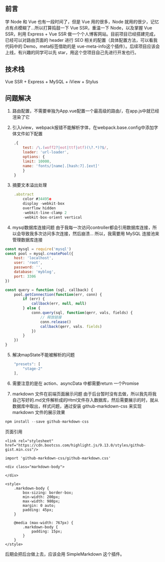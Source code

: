 ## 前言

学 Node 和 Vue 也有一段时间了，但是 Vue 用的很多，Node 就用的很少，记忆点有点模糊了...所以打算捣鼓一下 Vue SSR，重温一下 Node，以及掌握 Vue SSR，利用 Express + Vue SSR 做一个个人博客网站。目前项目已经搭建完成，已经可以对路由页面的 header 进行 SEO 相关的配置（具体配置方法，可以看我代码中的 Demo，meta标签借助的是 vue-meta-info这个插件）。后续项目应该会上线，有兴趣的同学可以先 star，用这个空项目自己先进行开发也行。

## 技术栈

Vue SSR + Express + MySQL + iView + Stylus

## 问题解决

1. 路由配置，不需要单独为App.vue配置一个最高级的路由/，在app.js中就已经渲染了它

2. 引入iview，webpack报错不能解析字体，在webpack.base.config中添加字体文件如下配置
```javascript
    ,{
        test: /\.(woff2?|eot|ttf|otf)(\?.*)?$/,
        loader: 'url-loader',
        options: {
        limit: 10000,
        name: 'fonts/[name].[hash:7].[ext]'
        }
    }
```

3. 摘要文本溢出处理
```javascript
    .abstract 
        color #34495e
        display -webkit-box
        overflow hidden
        -webkit-line-clamp 2
        -webkit-box-orient vertical
```

4. mysql数据库连接问题
    由于我每一次访问controller都会引用数据库连接，所以会导致我多次访问多次连接，然后崩溃...
    所以，我需要用 MySQL 连接池来管理数据库连接
```javascript
const mysql = require('mysql')
const pool = mysql.createPool({
    host: 'localhost',
    user: 'root',
    password: '',
    database: 'myblog',
    port: 3306
})

const query = function (sql, callback) {
    pool.getConnection(function(err, conn) {
        if (err) {
            callback(err, null, null)
        } else {
            conn.query(sql, function(qerr, vals, fields) {
                // 释放链接
                conn.release()
                callback(qerr, vals. fields)
            })
        }
    })
}
```

5. 解决mapState不能被解析的问题
```javascript
    "presets": [
        "stage-2"
    ],
```

6. 需要注意的是在 action、asyncData 中都需要return 一个Promise

7. markdown 文件在前端页面展示问题
由于后台暂时没有去做，所以我先将我自己写好的.md文件解析成的Html文件存入数据库，然后需要展示的时，就从数据库中取出，样式问题，通过安装 github-markdown-css 来实现 markdown 文件的展示效果
```javascript
npm install --save github-markdown-css
```
页面引用
```javascrip
<link rel="stylesheet" href="https://cdn.bootcss.com/highlight.js/9.13.0/styles/github-gist.min.css"/>

import 'github-markdown-css/github-markdown.css'

<div class="markdown-body">

</div>

<style>
    .markdown-body {
		box-sizing: border-box;
		min-width: 200px;
		max-width: 980px;
		margin: 0 auto;
		padding: 45px;
	}

	@media (max-width: 767px) {
		.markdown-body {
			padding: 15px;
		}
	}
</style>
```
后期会把后台做上去，应该会用 SimpleMarkdown 这个插件。

